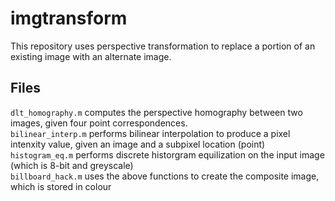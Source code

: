 # imgtransform
This repository uses perspective transformation to replace a portion of an existing image with an alternate image. 

## Files
`dlt_homography.m` computes the perspective homography between two images, given four point correspondences.<br/> 
`bilinear_interp.m` performs bilinear interpolation to produce a pixel intenxity value, given an image and a subpixel location (point)<br/>
`histogram_eq.m` performs discrete historgram equilization on the input image (which is 8-bit and greyscale)<br/>
`billboard_hack.m` uses the above functions to create the composite image, which is stored in colour<br/>
